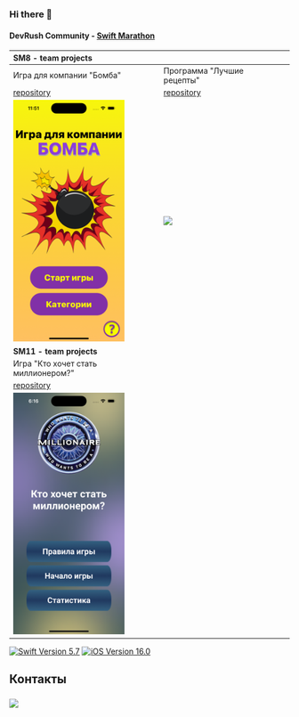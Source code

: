 ### Hi there 👋


#### DevRush Community - [Swift Marathon](https://t.me/devrush_community/13663)

|SM8 - team projects||| 
|:-|:-|:-|
|Игра для компании "Бомба"					        |Программа "Лучшие рецепты"                              ||
|[repository](https://github.com/s9888556/SM8Bomb) |[repository](https://github.com/s9888556/SM8BestRecipes)||
|<img src="images/SM8Bomb.png" width="200">        |<img src="images/BestRecipes.gif" width="200">          ||
|**SM11 - team projects**||| 
|Игра "Кто хочет стать миллионером?"		        |||
|[repository](https://github.com/s9888556/SM11WhoWantsToBeAMillionaire)|||
|<img src="images/WhoWantsToBeAMillionaire.png" width="200">|||


<p align="left"> 
<a href="https://swift.org">
<img src="https://img.shields.io/badge/Swift-5.7-red" alt="Swift Version 5.7" /></a>
<a href="https://developer.apple.com/ios/">
<img src="https://img.shields.io/badge/iOS-15.0%2B-success" alt="iOS Version 16.0"/></a>
</p>

<h2>Контакты<br>

<h3>
 <a href="https://t.me/s9888556"><img src="https://img.shields.io/badge/Telegram-2CA5E0?style=for-the-badge&logo=telegram&logoColor=white"/></a>

<!--
**s9888556/s9888556** is a ✨ _special_ ✨ repository because its `README.md` (this file) appears on your GitHub profile.

Here are some ideas to get you started:

- 🔭 I’m currently working on ...
- 🌱 I’m currently learning ...
- 👯 I’m looking to collaborate on ...
- 🤔 I’m looking for help with ...
- 💬 Ask me about ...
- 📫 How to reach me: ...
- 😄 Pronouns: ...
- ⚡ Fun fact: ...
-->
